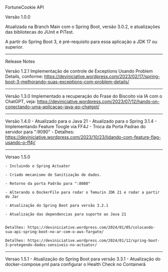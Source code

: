 FortuneCookie API

Versão 1.0.0

Atualizada na Branch Main com o Spring Boot, versão 3.0.2, e atualizações das bibliotecas do JUnit e PiTest.

A partir do Spring Boot 3, é pré-requisito para essa aplicação a JDK 17 ou superior.

______________

Release Notes

Versão 1.2.1 
    Implementação de controle de Exceptions Usando Problem Details, conforme:
    https://deviniciative.wordpress.com/2023/02/17/spring-boot-3-melhorando-suas-exceptions-com-problem-details/

_______________
Versão 1.3.0
    Implementado a recuperação do Frase do Biscoito via IA com o ChatGPT, veja:
    https://deviniciative.wordpress.com/2023/07/12/hands-on-conectando-uma-aplicacao-java-ao-chatgpt/

________________
Versão 1.4.0
    - Atualizado para o Java 21
    - Atualizado para o Spring 3.1.4
    - Implementando Feature Toogle via FF4J
    - Troca da Porta Padrao do servidor para ":9090"
    - Detalhes: https://deviniciative.wordpress.com/2023/10/23/lidando-com-feature-flag-usando-o-ff4j/

________________
Versao 1.5.0
    
    - Incluindo o Spring Actuator

    - Criado mecanismo de Sanitização de dados.

    - Retorno da porta Padrão para ":8080"

    - Alterando o DockerFile para rodar o Temurin JDK 21 e rodar a partir do Jar

    - Atualização do Spring Boot para versão 3.2.1

    - Atualização das dependencias para suporte ao Java 21

    
    Detalhes: https://deviniciative.wordpress.com/2024/01/05/colocando-sua-api-spring-boot-no-ar-com-o-aws-fargate/

    Detalhes: https://deviniciative.wordpress.com/2024/01/12/spring-boot-3-protegendo-dados-sensiveis-no-actuator/

________________
Versao 1.5.1
    - Atualização do Spring Boot para versão 3.3.1 
    - Atualização do docker-compose.yml para configurar o Health Check no Containerã